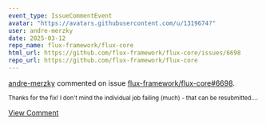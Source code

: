 ```yaml
---
event_type: IssueCommentEvent
avatar: "https://avatars.githubusercontent.com/u/1319674?"
user: andre-merzky
date: 2025-03-12
repo_name: flux-framework/flux-core
html_url: https://github.com/flux-framework/flux-core/issues/6698
repo_url: https://github.com/flux-framework/flux-core
---
```


<a href='https://github.com/andre-merzky' target='_blank'>andre-merzky</a> commented on issue <a href='https://github.com/flux-framework/flux-core/issues/6698' target='_blank'>flux-framework/flux-core#6698</a>.

<small>Thanks for the fix!  I don't mind the individual job failing (much) - that can be resubmitted....</small>

<a href='https://github.com/flux-framework/flux-core/issues/6698' target='_blank'>View Comment</a>